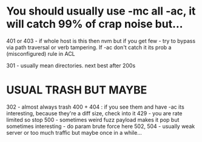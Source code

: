 # You should usually use -mc all -ac, it will catch 99% of crap noise but...
401 or 403 - if whole host is this then nvm but if you get  few - try to bypass via path traversal or verb tampering.  If -ac don't catch it its prob a (misconfigured) rule in ACL 

301 - usually mean directories. next best after 200s

# USUAL TRASH BUT MAYBE
302 - almost always trash
400 + 404 : if you see them and have -ac its interesting, because they're a diff size, check into it
429 - you are rate limited so stop
500 - sometimes weird fuzz payload makes it pop but sometimes interesting - do param brute force here
502, 504 - usually weak server or too much traffic but maybe once in a  while...
